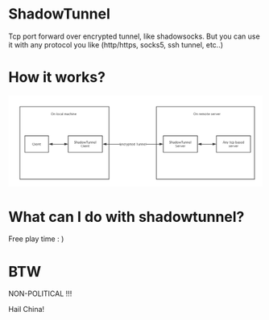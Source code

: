 # ShadowTunnel

Tcp port forward over encrypted tunnel, like shadowsocks. 
But you can use it with any protocol you like (http/https, socks5, ssh tunnel, etc..)

# How it works?

![intro.png](images/intro.png)


# What can I do with shadowtunnel?

Free play time : )

# BTW

NON-POLITICAL !!!

Hail China!